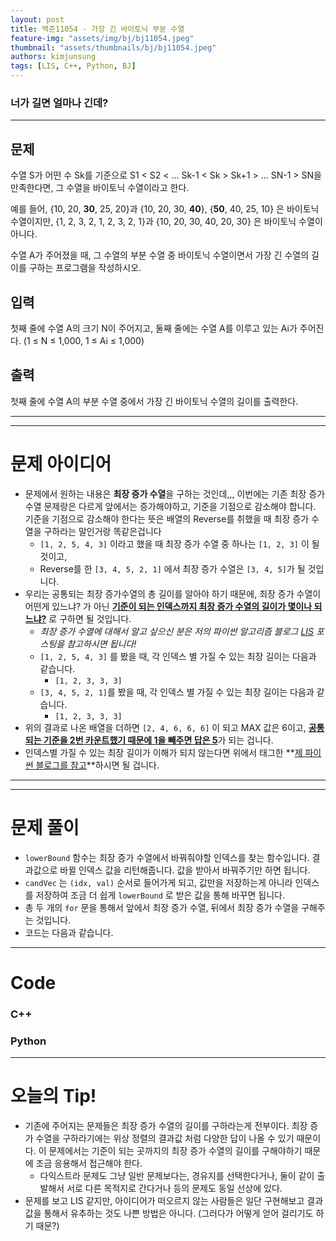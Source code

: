 ```yaml
---
layout: post
title: 백준11054 - 가장 긴 바이토닉 부분 수열
feature-img: "assets/img/bj/bj11054.jpeg"
thumbnail: "assets/thumbnails/bj/bj11054.jpeg"
authors: kimjunsung
tags: [LIS, C++, Python, BJ] 
---
```


### 너가 길면 얼마나 긴데?


---
## 문제

수열 S가 어떤 수 Sk를 기준으로 S1 < S2 < ... Sk-1 < Sk > Sk+1 > ... SN-1 > SN을 만족한다면, 그 수열을 바이토닉 수열이라고 한다.

예를 들어, {10, 20, **30**, 25, 20}과 {10, 20, 30, **40**}, {**50**, 40, 25, 10} 은 바이토닉 수열이지만,  {1, 2, 3, 2, 1, 2, 3, 2, 1}과 {10, 20, 30, 40, 20, 30} 은 바이토닉 수열이 아니다.

수열 A가 주어졌을 때, 그 수열의 부분 수열 중 바이토닉 수열이면서 가장 긴 수열의 길이를 구하는 프로그램을 작성하시오.

## 입력

첫째 줄에 수열 A의 크기 N이 주어지고, 둘째 줄에는 수열 A를 이루고 있는 Ai가 주어진다. (1 ≤ N ≤ 1,000, 1 ≤ Ai ≤ 1,000)

## 출력

첫째 줄에 수열 A의 부분 수열 중에서 가장 긴 바이토닉 수열의 길이를 출력한다.

---

---
# 문제 아이디어

- 문제에서 원하는 내용은 **최장 증가 수열**을 구하는 것인데,,, 이번에는 기존 최장 증가 수열 문제랑은 다르게 앞에서는 증가해야하고, 기준을 기점으로 감소해야 합니다. 기준을 기점으로 감소해야 한다는 뜻은 배열의 Reverse를 취했을 때 최장 증가 수열을 구하라는 말인거랑 똑같은겁니다
  - `[1, 2, 5, 4, 3]` 이라고 했을 때 최장 증가 수열 중 하나는  `[1, 2, 3]` 이 될 것이고,
  - Reverse를 한 `[3, 4, 5, 2, 1]` 에서 최장 증가 수열은 `[3, 4, 5]`가 될 것입니다.
- 우리는 공통되는 최장 증가수열의 총 길이를 알아야 하기 때문에, 최장 증가 수열이 어떤게 있느냐? 가 아닌 <u>**기준이 되는 인덱스까지 최장 증가 수열의 길이가 몇이나 되느냐?**</u> 로 구하면 될 것입니다.
  - *최장 증가 수열에 대해서 알고 싶으신 분은 저의 파이썬 알고리즘 블로그 <a href = "https://coreenee.github.io/page12/">LIS</a> 포스팅을 참고하시면 됩니다!*
  - `[1, 2, 5, 4, 3]` 를 봤을 때, 각 인덱스 별 가질 수 있는 최장 길이는 다음과 같습니다.
    - `[1, 2, 3, 3, 3]`  
  - `[3, 4, 5, 2, 1]`를 봤을 때, 각 인덱스 별 가질 수 있는 최장 길이는 다음과 같습니다.
    - `[1, 2, 3, 3, 3]` 
- 위의 결과로 나온 배열을 더하면 `[2, 4, 6, 6, 6]` 이 되고 MAX 값은 6이고, <u>**공통되는 기준을 2번 카운트했기 때문에 1을 빼주면 답은 5**</u>가 되는 겁니다.
- 인덱스별 가질 수 있는 최장 길이가 이해가 되지 않는다면 위에서 태그한 **<u>제 파이썬 블로그를 참고</u>**하시면 될 겁니다.

---



---
# 문제 풀이

- `lowerBound` 함수는 최장 증가 수열에서 바꿔줘야할 인덱스를 찾는 함수입니다. 결과값으로 바뀔 인덱스 값을 리턴해줍니다. 값을 받아서 바꿔주기만 하면 됩니다.
- `candVec` 는 `(idx, val)` 순서로 들어가게 되고, 값만을 저장하는게 아니라 인덱스를 저장하여 조금 더 쉽게 `lowerBound` 로 받은 값을 통해 바꾸면 됩니다.
- 총 두 개의 `for` 문을 통해서 앞에서 최장 증가 수열, 뒤에서 최장 증가 수열을 구해주는 것입니다.
- 코드는 다음과 같습니다. 

---

# Code

### C++

<script src="https://gist.github.com/Coreenee/9f398b3fff495b8d7ec5cae21abaed2a.js"></script>



### Python

<script src="https://gist.github.com/Coreenee/0cc6cb762ba761e9f4b945f84ccd3dae.js"></script>

---

# 오늘의 Tip!

- 기존에 주어지는 문제들은 최장 증가 수열의 길이를 구하라는게 전부이다. 최장 증가 수열을 구하라기에는 위상 정렬의 결과값 처럼 다양한 답이 나올 수 있기 때문이다. 이 문제에서는 기준이 되는 곳까지의 최장 증가 수열의 길이를 구해야하기 때문에 조금 응용해서 접근해야 한다.
  - 다익스트라 문제도 그냥 일반 문제보다는, 경유지를 선택한다거나, 둘이 같이 출발해서 서로 다른 목적지로 간다거나 등의 문제도 동일 선상에 있다.
- 문제를 보고 LIS 같지만, 아이디어가 떠오르지 않는 사람들은 일단 구현해보고 결과값을 통해서 유추하는 것도 나쁜 방법은 아니다. (그러다가 어떻게 얻어 걸리기도 하기 때문?)

